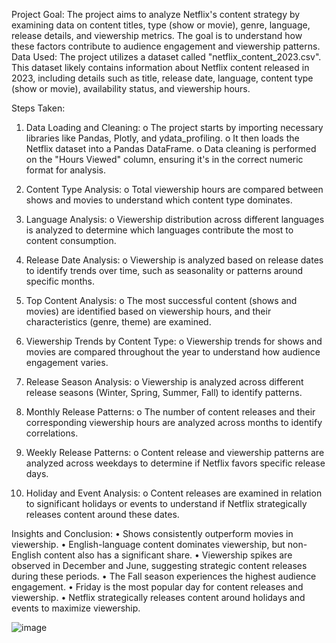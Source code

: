 Project Goal:
The project aims to analyze Netflix's content strategy by examining data on content titles, type (show or movie), genre, language, release details, and viewership metrics. The goal is to understand how these factors contribute to audience engagement and viewership patterns.
Data Used:
The project utilizes a dataset called "netflix_content_2023.csv". This dataset likely contains information about Netflix content released in 2023, including details such as title, release date, language, content type (show or movie), availability status, and viewership hours.

Steps Taken:
1.	Data Loading and Cleaning:
o	The project starts by importing necessary libraries like Pandas, Plotly, and ydata_profiling.
o	It then loads the Netflix dataset into a Pandas DataFrame.
o	Data cleaning is performed on the "Hours Viewed" column, ensuring it's in the correct numeric format for analysis.

3.	Content Type Analysis:
o	Total viewership hours are compared between shows and movies to understand which content type dominates.

4.	Language Analysis:
o	Viewership distribution across different languages is analyzed to determine which languages contribute the most to content consumption.

5.	Release Date Analysis:
o	Viewership is analyzed based on release dates to identify trends over time, such as seasonality or patterns around specific months.

6.	Top Content Analysis:
o	The most successful content (shows and movies) are identified based on viewership hours, and their characteristics (genre, theme) are examined.

7.	Viewership Trends by Content Type:
o	Viewership trends for shows and movies are compared throughout the year to understand how audience engagement varies.

8.	Release Season Analysis:
o	Viewership is analyzed across different release seasons (Winter, Spring, Summer, Fall) to identify patterns.

9.	Monthly Release Patterns:
o	The number of content releases and their corresponding viewership hours are analyzed across months to identify correlations.

10.	Weekly Release Patterns:
o	Content release and viewership patterns are analyzed across weekdays to determine if Netflix favors specific release days.

11.	Holiday and Event Analysis:
o	Content releases are examined in relation to significant holidays or events to understand if Netflix strategically releases content around these dates.

Insights and Conclusion:
•	Shows consistently outperform movies in viewership.
•	English-language content dominates viewership, but non-English content also has a significant share.
•	Viewership spikes are observed in December and June, suggesting strategic content releases during these periods.
•	The Fall season experiences the highest audience engagement.
•	Friday is the most popular day for content releases and viewership.
•	Netflix strategically releases content around holidays and events to maximize viewership.

![image](https://github.com/user-attachments/assets/6e1a7319-1fac-4947-8b7d-8f2bf2a5131c)

